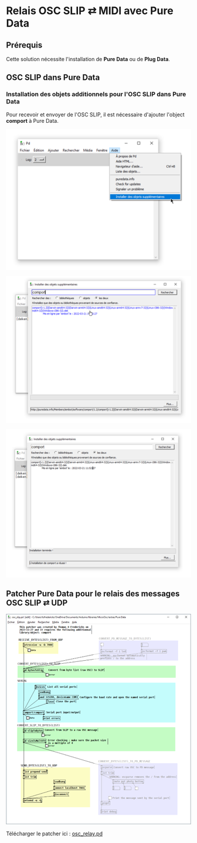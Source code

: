 # Relais OSC SLIP ⇄ MIDI avec Pure Data

## Prérequis

Cette solution nécessite l'installation de **Pure Data** ou de **Plug Data**.

## OSC SLIP dans Pure Data

### Installation des objets additionnels pour l'OSC SLIP dans Pure Data

Pour recevoir et envoyer de  l'OSC SLIP, il est nécessaire d'ajouter l'object **comport** à Pure Data.

![Ouvrir le menu d'installation des objets supplémentaires](./pd_installer_objets_supplementaires.svg)

![Installer comport](./pd_installation_comport.svg)

![Installation de comport réussie (parfois le logiciel ne confirme pas l'installation réussie)](./pd_installation_comport_reussie.svg)


## Patcher Pure Data pour le relais des messages OSC SLIP ⇄ UDP 

![Capture d'écran du patcher «osc_slip.pd» (l'opacité du code optionnel a été réduite)](./osc_slip_pd_relay.svg)

Télécharger le patcher ici : [osc_relay.pd](./osc_relay.pd)

